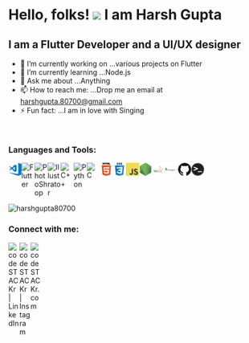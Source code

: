 # Hello, folks! <img src="https://raw.githubusercontent.com/MartinHeinz/MartinHeinz/master/wave.gif" width="30px"> I am Harsh Gupta

## I am a Flutter Developer and a UI/UX designer


- 🔭 I’m currently working on ...various projects on Flutter
- 🌱 I’m currently learning ...Node.js
- 💬 Ask me about ...Anything 
- 📫 How to reach me: ...Drop me an email at harshgupta.80700@gmail.com
- ⚡ Fun fact: ...I am in love with Singing

<br />

### Languages and Tools:

[<img align="left" alt="Visual Studio Code" width="26px" src="https://raw.githubusercontent.com/github/explore/80688e429a7d4ef2fca1e82350fe8e3517d3494d/topics/visual-studio-code/visual-studio-code.png" />](https://github.com/harshgupta80700)
[<img align="left" alt="Flutter" width="26px" src="https://www.kindpng.com/picc/m/355-3557482_flutter-logo-png-transparent-png.png" />](https://github.com/harshgupta80700)
[<img align="left" alt="PhotoShop" width="26px" src="https://upload.wikimedia.org/wikipedia/commons/thumb/a/af/Adobe_Photoshop_Mobile_icon.svg/1049px-Adobe_Photoshop_Mobile_icon.svg.png" />](https://github.com/harshgupta80700)
[<img align="left" alt="Illustrator" width="26px" src="https://encrypted-tbn0.gstatic.com/images?q=tbn%3AANd9GcS6deS3joDrRpup47jfnRKpCIbMiiXIJ0qv1w&usqp=CAU" />](https://github.com/harshgupta80700)
[<img align="left" alt="C++" width="26px" src="https://raw.githubusercontent.com/isocpp/logos/master/cpp_logo.png" />](https://github.com/harshgupta80700)
[<img align="left" alt="Python" width="26px" src="https://upload.wikimedia.org/wikipedia/commons/thumb/c/c3/Python-logo-notext.svg/1200px-Python-logo-notext.svg.png" />](https://github.com/harshgupta80700)
[<img align="left" alt="C" width="26px" src="https://www.pngkit.com/png/full/101-1010012_c-programming-icon-c-programming-language-logo.png" />](https://github.com/harshgupta80700)
[<img align="left" alt="HTML5" width="26px" src="https://raw.githubusercontent.com/github/explore/80688e429a7d4ef2fca1e82350fe8e3517d3494d/topics/html/html.png" />](https://github.com/harshgupta80700)
[<img align="left" alt="CSS3" width="26px" src="https://raw.githubusercontent.com/github/explore/80688e429a7d4ef2fca1e82350fe8e3517d3494d/topics/css/css.png" />](https://github.com/harshgupta80700)
[<img align="left" alt="JavaScript" width="26px" src="https://raw.githubusercontent.com/github/explore/80688e429a7d4ef2fca1e82350fe8e3517d3494d/topics/javascript/javascript.png" />](https://github.com/harshgupta80700)
[<img align="left" alt="Node.js" width="26px" src="https://raw.githubusercontent.com/github/explore/80688e429a7d4ef2fca1e82350fe8e3517d3494d/topics/nodejs/nodejs.png" />](https://github.com/harshgupta80700)
[<img align="left" alt="MySQL" width="26px" src="https://raw.githubusercontent.com/github/explore/80688e429a7d4ef2fca1e82350fe8e3517d3494d/topics/mysql/mysql.png" />](https://github.com/harshgupta80700)
[<img align="left" alt="MongoDB" width="26px" src="https://raw.githubusercontent.com/github/explore/80688e429a7d4ef2fca1e82350fe8e3517d3494d/topics/mongodb/mongodb.png" />](https://github.com/harshgupta80700)
[<img align="left" alt="GitHub" width="26px" src="https://raw.githubusercontent.com/github/explore/78df643247d429f6cc873026c0622819ad797942/topics/github/github.png" />](https://github.com/harshgupta80700)
[<img align="left" alt="Terminal" width="26px" src="https://raw.githubusercontent.com/github/explore/80688e429a7d4ef2fca1e82350fe8e3517d3494d/topics/terminal/terminal.png" />](https://github.com/harshgupta80700)

<br />
<br />
<br />
<br />

<!-- [![Anurag's github stats](https://github-readme-stats.vercel.app/apiharshgupta80700anuraghazra&show_icon=true)](https://github.com/anuraghazra/github-readme-stats) -->
<!-- <p align="center"><img src="https://devicons.github.io/devicon/devicon.git/icons/react/react-original-wordmark.svg" alt="react" width="40" height="40"/> <img src="https://devicons.github.io/devicon/devicon.git/icons/bootstrap/bootstrap-plain.svg" alt="bootstrap"  width="40" height="40"/> <img src="https://devicons.github.io/devicon/devicon.git/icons/c/c-original.svg" alt="c"  width="40" height="40"/> <img src="https://devicons.github.io/devicon/devicon.git/icons/cplusplus/cplusplus-original.svg" alt="cplusplus"  width="40" height="40"/> <img src="https://devicons.github.io/devicon/devicon.git/icons/css3/css3-original-wordmark.svg" alt="css3"  width="40" height="40"/> <img src="https://devicons.github.io/devicon/devicon.git/icons/html5/html5-original-wordmark.svg" alt="html5"  width="40" height="40"/> <img src="https://devicons.github.io/devicon/devicon.git/icons/java/java-original-wordmark.svg" alt="java"  width="40" height="40"/> <img src="https://devicons.github.io/devicon/devicon.git/icons/javascript/javascript-original.svg" alt="javascript"  width="40" height="40"/> <img src="https://devicons.github.io/devicon/devicon.git/icons/sass/sass-original.svg" alt="sass"  width="40" height="40"/></p> -->
<p align="left"> <img src="https://github-readme-stats.vercel.app/api?username=harshgupta80700&show_icons=true&theme=dark" alt="harshgupta80700" /> </p>


### Connect with me:

[<img align="left" alt="codeSTACKr | LinkedIn" width="22px" src="https://cdn.jsdelivr.net/npm/simple-icons@v3/icons/linkedin.svg" />](https://www.linkedin.com/in/harsh-gupta-129233145/)
[<img align="left" alt="codeSTACKr | Instagram" width="22px" src="https://cdn.jsdelivr.net/npm/simple-icons@v3/icons/instagram.svg" />](https://www.instagram.com/_harsh.hg807_/)
[<img align="left" alt="codeSTACKr.com" width="22px" src="https://image.flaticon.com/icons/png/512/61/61045.png" />](https://www.facebook.com/harshgupta.80700)





